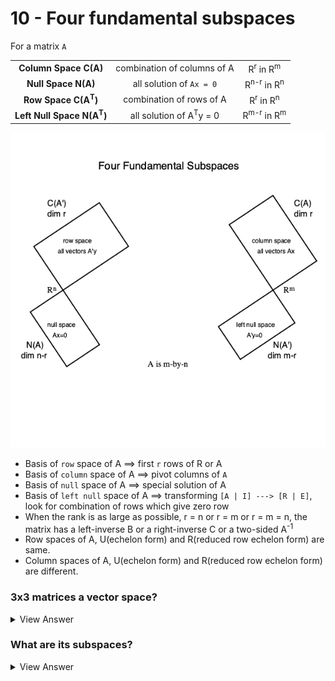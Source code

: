 
# 10 - Four fundamental subspaces

For a matrix `A`

|                                      |                                    |                                  |
| :----------------------------------: | :--------------------------------: | :------------------------------: |
|        **Column Space C(A)**         |    combination of columns of A     |  R<sup>r</sup> in R<sup>m</sup>  |
|         **Null Space N(A)**          |      all solution of `Ax = 0`      | R<sup>n-r</sup> in R<sup>n</sup> |
|    **Row Space C(A<sup>T</sup>)**    |      combination of rows of A      |  R<sup>r</sup> in R<sup>n</sup>  |
| **Left Null Space N(A<sup>T</sup>)** | all solution of A<sup>T</sup>y = 0 | R<sup>m-r</sup> in R<sup>m</sup> |

![othogonality between spaces](Images/four_fundamental_subspaces.png)

* Basis of `row` space of A ==> first `r` rows of R or A
* Basis of `column` space of A ==> pivot columns of `A`
* Basis of `null` space of A ==> special solution of A
* Basis of `left null` space of A ==> transforming `[A | I] ---> [R | E]`, look for combination of rows which give zero row
* When the rank is as large as possible, r = n or r = m or r = m = n, the matrix has a left-inverse B or a right-inverse C or a two-sided A<sup>-1</sup>
* Row spaces of A, U(echelon form) and R(reduced row echelon form) are same.
* Column spaces of A, U(echelon form) and R(reduced row echelon form) are different.

### 3x3 matrices a vector space?

<details>
  <summary>View Answer</summary>
    
  >  _Yes_
</details>
  
### What are its subspaces?

<details>
  <summary>View Answer</summary>
    
  >  _upper triangular, symmetrical, diagonal..._
</details>
